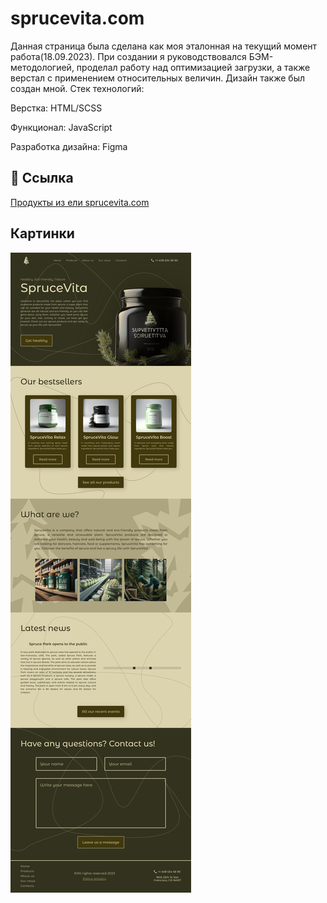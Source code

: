 # sprucevita.com

Данная страница была сделана как моя эталонная на текущий момент работа(18.09.2023). При создании я руководствовался БЭМ-методологией, проделал работу над оптимизацией загрузки, а также верстал с применением относительных величин. 
Дизайн также был создан мной.
Стек технологий:

Верстка: HTML/SCSS

Функционал: JavaScript

Разработка дизайна: Figma


## 🔗 Ссылка

 [Продукты из ели sprucevita.com](https://alexfedd.github.io/sprucevita/)


## Картинки
![](./assets/alexfedd.github.io_sprucevita_.jpg)

